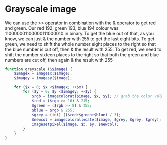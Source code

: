 # Grayscale image

We can use the >> operator in combination with the & operator to get red and green. Our red 192, green 193, blue 194 colour was 110000001100000111000010 in binary. To get the blue out of that, as you know, we can just & the number with 255 to get the last eight bits. To get green, we need to shift the whole number eight places to the right so that the blue number is cut off, then & the result with 255. To get red, we need to shift the number sixteen places to the right so that both the green and blue numbers are cut off, then again & the result with 255
```php
function greyscale (&$image) {
    $imagex = imagesx($image);
    $imagey = imagesy($image);

    for ($x = 0; $x <$imagex; ++$x) {
        for ($y = 0; $y <$imagey; ++$y) {
            $rgb = imagecolorat($image, $x, $y); // grab the color value for the current pixel
            $red = ($rgb >> 16) & 255;
            $green = ($rgb >> 8) & 255;
            $blue = $rgb & 255;
            $grey = (int) (($red+$green+$blue) / 3);
            $newcol = imagecolorallocate($image, $grey, $grey, $grey);
            imagesetpixel($image, $x, $y, $newcol);
        }
    }
}
```
